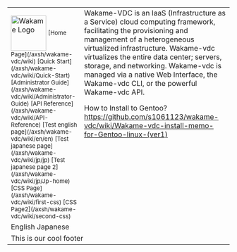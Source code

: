 <!-- This is the English language template - DO NOT EDIT -->
<span><table border="0" cellpadding="0" width="100%" height="100%"><tr><td width="150px">
<!-- ############################################ -->
<!-- ###### -->
<!-- START OF MENU-->
<img align="center" src="/axsh/wakame-vdc/wiki/images/wakame-logo.png" alt="Wakame Logo" width="80" height="80" />  
<font size=2>
[Home Page](/axsh/wakame-vdc/wiki)  
[Quick Start](/axsh/wakame-vdc/wiki/Quick-Start)  
[Administrator Guide](/axsh/wakame-vdc/wiki/Administrator-Guide)  
[API Reference](/axsh/wakame-vdc/wiki/API-Reference)  
[Test english page](/axsh/wakame-vdc/wiki/en/en)  
[Test japanese page](/axsh/wakame-vdc/wiki/jp/jp)  
[Test japanese page 2](/axsh/wakame-vdc/wiki/jp/Jp-home)  
[CSS Page](/axsh/wakame-vdc/wiki/first-css)  
[CSS Page2](/axsh/wakame-vdc/wiki/second-css)  
</font>
<!-- END OF MENU-->
<!-- ###### --> 
<!-- ############################################ -->
</td><td rowspan="2" valign="top">
<!-- ############################################ -->
<!-- ###### -->
<!-- START OF CONTENT--> 
<span>Wakame-VDC is an IaaS (Infrastructure as a Service) cloud computing framework, facilitating the provisioning and management of a heterogeneous virtualized infrastructure. Wakame-vdc virtualizes the entire data center; servers, storage, and networking. Wakame-vdc is managed via a native Web Interface, the Wakame-vdc CLI, or the powerful Wakame-vdc API.</span>



How to Install to Gentoo?
https://github.com/s1061123/wakame-vdc/wiki/Wakame-vdc-install-memo-for-Gentoo-linux-(ver1)
<!-- END OF CONTENT -->
<!-- ###### -->
<!-- ############################################ -->
</tr><td>
<!-- ############################################ -->
<!-- ###### -->
<!-- START OF LANGUAGES -->
English  
Japanese  
<!-- END OF LANGUAGES -->
<!-- ###### -->
<!-- ############################################ -->
</td><tr><td colspan="2">
<!-- ############################################ -->
<!-- ###### -->
<!-- START OF FOOTER--> 
This is our cool footer
<!-- END OF FOOTER--> 
<!-- ###### -->
<!-- ############################################ -->
</td></tr></table></span>
